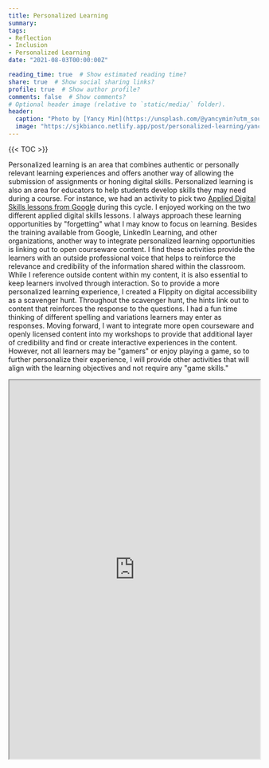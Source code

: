 ```yaml
---
title: Personalized Learning
summary: 
tags:
- Reflection
- Inclusion
- Personalized Learning
date: "2021-08-03T00:00:00Z"

reading_time: true  # Show estimated reading time?
share: true  # Show social sharing links?
profile: true  # Show author profile?
comments: false  # Show comments?
# Optional header image (relative to `static/media/` folder).
header:
  caption: "Photo by [Yancy Min](https://unsplash.com/@yancymin?utm_source=unsplash&utm_medium=referral&utm_content=creditCopyText) on [Unsplash](https://unsplash.com/s/photos/personalized-learning?utm_source=unsplash&utm_medium=referral&utm_content=creditCopyText)"
  image: "https://sjkbianco.netlify.app/post/personalized-learning/yancy-min-842ofHC6MaI-unsplash.jpg"
---
```


{{< TOC >}}

Personalized learning is an area that combines authentic or personally relevant learning experiences and offers another way of allowing the submission of assignments or honing digital skills. Personalized learning is also an area for educators to help students develop skills they may need during a course. For instance, we had an activity to pick two [Applied Digital Skills lessons from Google](https://applieddigitalskills.withgoogle.com/s/en/home) during this cycle.  I enjoyed working on the two different applied digital skills lessons. I always approach these learning opportunities by "forgetting" what I may know to focus on learning. Besides the training available from Google, LinkedIn Learning, and other organizations, another way to integrate personalized learning opportunities is linking out to open courseware content. I find these activities provide the learners with an outside professional voice that helps to reinforce the relevance and credibility of the information shared within the classroom. While I reference outside content within my content, it is also essential to keep learners involved through interaction. So to provide a more personalized learning experience, I created a Flippity on digital accessibility as a scavenger hunt. Throughout the scavenger hunt, the hints link out to content that reinforces the response to the questions. I had a fun time thinking of different spelling and variations learners may enter as responses. Moving forward, I want to integrate more open courseware and openly licensed content into my workshops to provide that additional layer of credibility and find or create interactive experiences in the content. However, not all learners may be "gamers" or enjoy playing a game, so to further personalize their experience, I will provide other activities that will align with the learning objectives and not require any "game skills."

<iframe style="width: 100%; height: 760px;" src="https://www.flippity.net/sh.php?k=11eP7UzeixeEkUx2_XzP638cP8BVPJcOX3t_PZ8ndiMo"></iframe>
